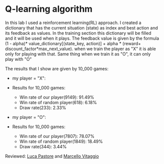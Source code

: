 # Q-learning algorithm
In this lab I used a reinforcement learning(RL) approach.
I created a dictionary that has the current situation (state) as index and best action and its feedback as values.
In the training section this dictionary will be filled and it will be used when it plays.
The feedback value is given by the formula (1 - alpha)* value_dictionary[(state_key, action)] + alpha * (reward+ discount_factor*max_next_value).
when we train the player as "X" it is able only for playing with that. Same thing when we train it as "O", it can only play with "O"


The results that I show are given by 10_000 games:

- my player = "X":
- Results for 10_000 games:
    - Win rate of our player(9149): 91.49%
    - Win rate of random player(618): 6.18%
    - Draw rate(233): 2.33%

- my player = "O":
- Results for 10_000 games:
    - Win rate of our player(7807): 78.07%
    - Win rate of random player(1849): 18.49%
    - Draw rate(344): 3.44%

Reviewed: [Luca Pastore](https://github.com/s288976/computational_intelligence_23_24/issues/2#issue-2067837272) and [Marcello Vitaggio](https://github.com/Kalller/computational-intelligence/issues/6#issue-2067758806)